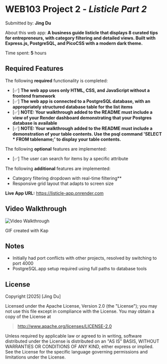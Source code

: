 # WEB103 Project 2 - _Listicle Part 2_

Submitted by: **Jing Du**

About this web app: **A business guide listicle that displays 8 curated tips for entrepreneurs, with category filtering and detailed views. Built with Express.js, PostgreSQL, and PicoCSS with a modern dark theme.**

Time spent: **5** hours

## Required Features

The following **required** functionality is completed:

<!-- Make sure to check off completed functionality below -->

- [✅] **The web app uses only HTML, CSS, and JavaScript without a frontend framework**
- [✅] **The web app is connected to a PostgreSQL database, with an appropriately structured database table for the list items**
- [✅] **NOTE: Your walkthrough added to the README must include a view of your Render dashboard demonstrating that your Postgres database is available**
- [✅] **NOTE: Your walkthrough added to the README must include a demonstration of your table contents. Use the psql command 'SELECT \* FROM tablename;' to display your table contents.**

The following **optional** features are implemented:

- [✅] The user can search for items by a specific attribute

The following **additional** features are implemented:

- Category filtering dropdown with real-time filtering\*\*
- Responsive grid layout that adapts to screen size

**Live App URL:** https://listicle-app.onrender.com

## Video Walkthrough

<img src='demo.gif' title='Video Walkthrough' width='' alt='Video Walkthrough' />

GIF created with Kap

## Notes

- Initially had port conflicts with other projects, resolved by switching to port 4000
- PostgreSQL.app setup required using full paths to database tools

## License

Copyright [2025] [Jing Du]

Licensed under the Apache License, Version 2.0 (the "License"); you may not use this file except in compliance with the License. You may obtain a copy of the License at

> http://www.apache.org/licenses/LICENSE-2.0

Unless required by applicable law or agreed to in writing, software distributed under the License is distributed on an "AS IS" BASIS, WITHOUT WARRANTIES OR CONDITIONS OF ANY KIND, either express or implied. See the License for the specific language governing permissions and limitations under the License.
